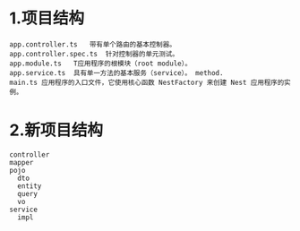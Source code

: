 # 1.项目结构
    app.controller.ts	带有单个路由的基本控制器。
    app.controller.spec.ts	针对控制器的单元测试。
    app.module.ts	T应用程序的根模块（root module）。
    app.service.ts	具有单一方法的基本服务（service）。 method.
    main.ts	应用程序的入口文件，它使用核心函数 NestFactory 来创建 Nest 应用程序的实例。
# 2.新项目结构
    controller
    mapper
    pojo
      dto
      entity
      query
      vo
    service
      impl